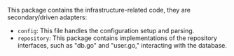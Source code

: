 This package contains the infrastructure-related code, they are secondary/driven adapters:
- `config`: This file handles the configuration setup and parsing.
- `repository`: This package contains implementations of the repository interfaces, such as "db.go" and "user.go," interacting with the database.